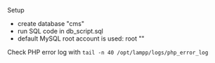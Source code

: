 Setup

* create database "cms"
* run SQL code in db_script.sql
* default MySQL root account is used: root ""

Check PHP error log with `tail -n 40 /opt/lampp/logs/php_error_log`
